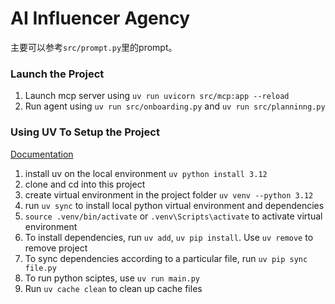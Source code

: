# AI Influencer Agency
主要可以参考```src/prompt.py```里的prompt。

### Launch the Project
1. Launch mcp server using ```uv run uvicorn src/mcp:app --reload```
2. Run agent using ```uv run src/onboarding.py``` and ```uv run src/planninng.py```

### Using UV To Setup the Project
[Documentation](https://docs.astral.sh/uv/)
1. install uv on the local environment ```uv python install 3.12```
2. clone and cd into this project
3. create virtual environment in the project folder ```uv venv --python 3.12```
4. run ```uv sync``` to install local python virtual environment and dependencies
5. ```source .venv/bin/activate``` or ```.venv\Scripts\activate``` to activate virtual environment
6. To install dependencies, run ```uv add```, ```uv pip install```. Use ```uv remove``` to remove project
7. To sync dependencies according to a particular file, run ```uv pip sync file.py```
8. To run python sciptes, use ```uv run main.py```
9. Run ```uv cache clean``` to clean up cache files
